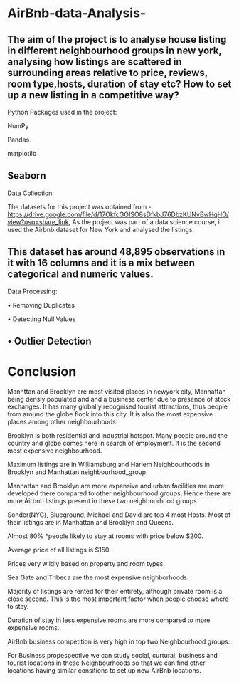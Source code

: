 # AirBnb-data-Analysis-

The aim of the project is to analyse house listing in different neighbourhood groups in new york, analysing how listings are scattered in surrounding areas relative to price, reviews, room type,hosts, duration of stay etc? How to set up a new listing in a competitive way?
------------------------
Python Packages used in the project:

NumPy

Pandas

matplotlib

Seaborn
--------------------------

Data Collection:

The datasets for this project was obtained from - https://drive.google.com/file/d/17OkfcGOISO8sDfkbJ76DbzKUNvBwHqHO/view?usp=share_link,  As the project was part of a data science course, i used the Airbnb dataset for New York and analysed the listings.

This dataset has around 48,895 observations in it with 16 columns and it is a mix between categorical and numeric values.
-------------------------
Data Processing:

• Removing Duplicates

• Detecting Null Values

• Outlier Detection
---------------------------
# **Conclusion**


Manhttan and Brooklyn are most visited places in newyork city, Manhattan being densly populated and and a business center due to presence of stock exchanges. It has many globally recognised tourist attractions, thus people from around the globe flock into this city. It is also the most expensive places among other neighbourhoods.

Brooklyn is both residential and industrial hotspot. Many people around the country and globe comes here in search of employment. It is the second most expensive neighbourhood.

Maximum listings are in Williamsburg and Harlem Neighbourhoods in Brooklyn and Manhattan neighbourhood_group.

Manhattan and Brooklyn are more expansive and urban facilities are more developed there compared to other neighbourhood groups, Hence there are more Airbnb listings present in these two neighbourhood groups.

Sonder(NYC), Blueground, Michael and David are top 4 most Hosts. Most of their listings are in Manhattan and Brooklyn and Queens.

Almost 80% *people likely to stay at rooms with price below $200.

Average price of all listings is $150.

Prices very wildly based on property and room types.

Sea Gate and Tribeca are the most expensive neighborhoods.

Majority of listings are rented for their entirety, although private room is a close second. This is the most important factor when people choose where to stay.

Duration of stay in less expensive rooms are more compared to more expensive rooms.

AirBnb business competition is very high in top two Neighbourhood groups.

For Business propespective we can study social, curtural, business and tourist locations in these Neighbourhoods so that we can find other locations having similar consitions to set up new AirBnb locations.
